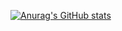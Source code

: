 [![Anurag's GitHub stats](https://github-readme-stats.vercel.app/api?username=Ryan-Calmon&show_icons=true&theme=radical)](https://github.com/Ryan-Calmon/github-readme-stats&show_icons=true&theme=radical)

